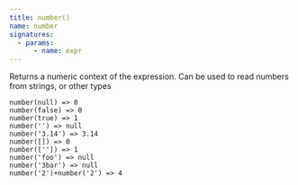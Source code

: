 ```yaml
---
title: number()
name: number
signatures:
  - params:
      - name: expr
---
```


Returns a numeric context of the expression. Can be used to read numbers from
strings, or other types

```scarpet
number(null) => 0
number(false) => 0
number(true) => 1
number('') => null
number('3.14') => 3.14
number([]) => 0
number(['']) => 1
number('foo') => null
number('3bar') => null
number('2')+number('2') => 4
```
